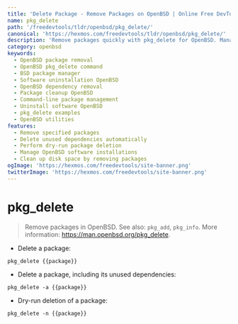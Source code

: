 ```yaml
---
title: 'Delete Package - Remove Packages on OpenBSD | Online Free DevTools by Hexmos'
name: pkg_delete
path: '/freedevtools/tldr/openbsd/pkg_delete/'
canonical: 'https://hexmos.com/freedevtools/tldr/openbsd/pkg_delete/'
description: 'Remove packages quickly with pkg_delete for OpenBSD. Manage software installations and clean up unused dependencies efficiently. Free online tool, no registration required.'
category: openbsd
keywords:
  - OpenBSD package removal
  - OpenBSD pkg_delete command
  - BSD package manager
  - Software uninstallation OpenBSD
  - OpenBSD dependency removal
  - Package cleanup OpenBSD
  - Command-line package management
  - Uninstall software OpenBSD
  - pkg_delete examples
  - OpenBSD utilities
features:
  - Remove specified packages
  - Delete unused dependencies automatically
  - Perform dry-run package deletion
  - Manage OpenBSD software installations
  - Clean up disk space by removing packages
ogImage: 'https://hexmos.com/freedevtools/site-banner.png'
twitterImage: 'https://hexmos.com/freedevtools/site-banner.png'
---
```


# pkg_delete

> Remove packages in OpenBSD.
> See also: `pkg_add`, `pkg_info`.
> More information: <https://man.openbsd.org/pkg_delete>.

- Delete a package:

`pkg_delete {{package}}`

- Delete a package, including its unused dependencies:

`pkg_delete -a {{package}}`

- Dry-run deletion of a package:

`pkg_delete -n {{package}}`
